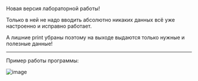 Новая версия лабораторной работы!

Только в ней не надо вводить абсолютно никаких данных всё уже настроенно и исправно работает.

А лишние print убраны поэтому на выходе выдаются только нужные и полезные данные!


-----

Пример работы программы:

![image](https://github.com/nybc4ik/TFL/assets/63342992/3c315408-cd72-4aa1-ab64-1393ecb83ddc)

